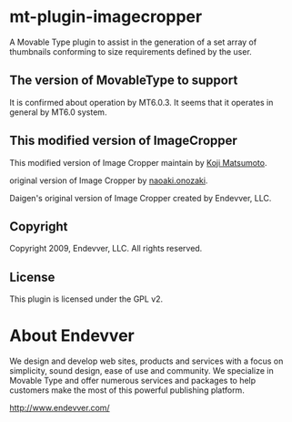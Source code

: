 mt-plugin-imagecropper
======================

A Movable Type plugin to assist in the generation of a set array of thumbnails conforming to size requirements defined by the user.

## The version of MovableType to support 

It is confirmed about operation by MT6.0.3. 
It seems that it operates in general by MT6.0 system. 

## This modified version of ImageCropper

This modified version of Image Cropper maintain by [Koji Matsumoto](http://www.km92.net/knowledge/).

original version of Image Cropper by [naoaki.onozaki](https://github.com/naoaki011).

Daigen's original version of Image Cropper created by Endevver, LLC.


## Copyright ##

Copyright 2009, Endevver, LLC. All rights reserved.

## License ##

This plugin is licensed under the GPL v2.

# About Endevver #

We design and develop web sites, products and services with a focus on 
simplicity, sound design, ease of use and community. We specialize in 
Movable Type and offer numerous services and packages to help customers 
make the most of this powerful publishing platform.

http://www.endevver.com/

